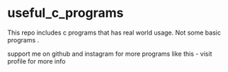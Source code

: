 # useful_c_programs

This repo includes c programs that has real world usage.
Not some basic programs . 

support me on github and instagram for more programs like this - visit profile for more info
